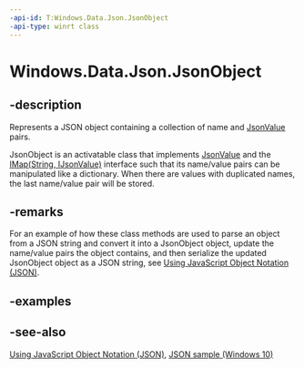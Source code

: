 ```yaml
---
-api-id: T:Windows.Data.Json.JsonObject
-api-type: winrt class
---
```


<!-- Class syntax.
public class JsonObject : Windows.Data.Json.IJsonObject, Windows.Data.Json.IJsonObjectWithDefaultValues, Windows.Data.Json.IJsonValue, Windows.Foundation.Collections.IIterable<Windows.Foundation.Collections.IKeyValuePair<System.String, Windows.Data.Json.IJsonValue>>, Windows.Foundation.Collections.IMap<System.String, Windows.Data.Json.IJsonValue>, Windows.Foundation.IStringable
-->

# Windows.Data.Json.JsonObject

## -description

Represents a JSON object containing a collection of name and [JsonValue](jsonvalue.md) pairs.

JsonObject is an activatable class that implements [JsonValue](jsonvalue.md) and the [IMap(String, IJsonValue)](../windows.foundation.collections/imap_2.md) interface such that its name/value pairs can be manipulated like a dictionary. When there are values with duplicated names, the last name/value pair will be stored.

## -remarks

For an example of how these class methods are used to parse an object from a JSON string and convert it into a JsonObject object, update the name/value pairs the object contains, and then serialize the updated JsonObject object as a JSON string, see [Using JavaScript Object Notation (JSON)](https://msdn.microsoft.com/library/94875e43-4e0c-499f-b409-317bcd306d3e).

## -examples

## -see-also

[Using JavaScript Object Notation (JSON)](https://msdn.microsoft.com/library/94875e43-4e0c-499f-b409-317bcd306d3e), [JSON sample (Windows 10)](https://go.microsoft.com/fwlink/p/?LinkId=620556)
